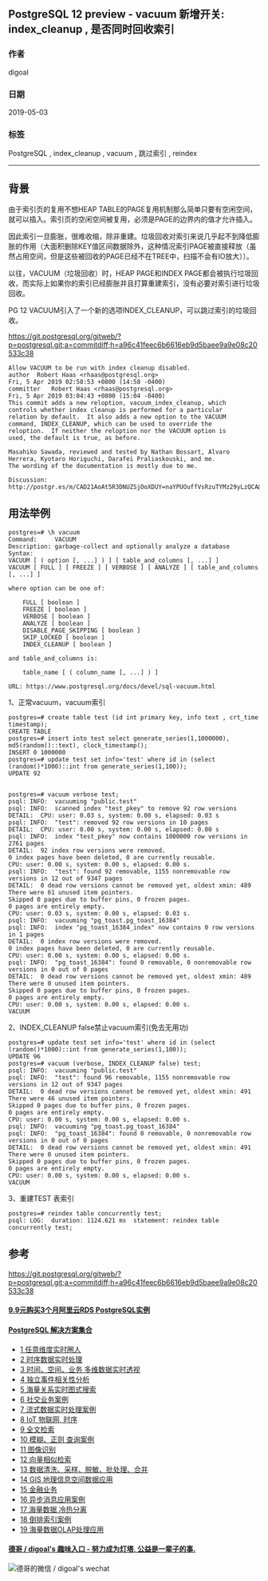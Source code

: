 ## PostgreSQL 12 preview - vacuum 新增开关: index_cleanup , 是否同时回收索引  
                                                                                                                            
### 作者                                                                                                                            
digoal                                                                                                                            
                                                                                                                            
### 日期                                                                                                                            
2019-05-03                                                                                                                            
                                                                                                                            
### 标签                                                                                                                            
PostgreSQL , index_cleanup , vacuum , 跳过索引 , reindex    
                                           
----                                                                                                                      
                                                                                                                        
## 背景    
由于索引页的复用不想HEAP TABLE的PAGE复用机制那么简单只要有空闲空间，就可以插入。索引页的空闲空间被复用，必须是PAGE的边界内的值才允许插入。  
  
因此索引一旦膨胀，很难收缩，除非重建。垃圾回收对索引来说几乎起不到降低膨胀的作用（大面积删除KEY值区间数据除外，这种情况索引PAGE被直接释放（虽然占用空间，但是这些被回收的PAGE已经不在TREE中，扫描不会有IO放大））。  
  
以往，VACUUM（垃圾回收）时，HEAP PAGE和INDEX PAGE都会被执行垃圾回收，而实际上如果你的索引已经膨胀并且打算重建索引，没有必要对索引进行垃圾回收。  
  
PG 12 VACUUM引入了一个新的选项INDEX_CLEANUP，可以跳过索引的垃圾回收。  
  
https://git.postgresql.org/gitweb/?p=postgresql.git;a=commitdiff;h=a96c41feec6b6616eb9d5baee9a9e08c20533c38  
  
```  
Allow VACUUM to be run with index cleanup disabled.  
author	Robert Haas <rhaas@postgresql.org>	  
Fri, 5 Apr 2019 02:58:53 +0800 (14:58 -0400)  
committer	Robert Haas <rhaas@postgresql.org>	  
Fri, 5 Apr 2019 03:04:43 +0800 (15:04 -0400)  
This commit adds a new reloption, vacuum_index_cleanup, which  
controls whether index cleanup is performed for a particular  
relation by default.  It also adds a new option to the VACUUM  
command, INDEX_CLEANUP, which can be used to override the  
reloption.  If neither the reloption nor the VACUUM option is  
used, the default is true, as before.  
  
Masahiko Sawada, reviewed and tested by Nathan Bossart, Alvaro  
Herrera, Kyotaro Horiguchi, Darafei Praliaskouski, and me.  
The wording of the documentation is mostly due to me.  
  
Discussion: http://postgr.es/m/CAD21AoAt5R3DNUZSjOoXDUY=naYPUOuffVsRzuTYMz29yLzQCA@mail.gmail.com  
```  
  
## 用法举例  
```  
postgres=# \h vacuum  
Command:     VACUUM  
Description: garbage-collect and optionally analyze a database  
Syntax:  
VACUUM [ ( option [, ...] ) ] [ table_and_columns [, ...] ]  
VACUUM [ FULL ] [ FREEZE ] [ VERBOSE ] [ ANALYZE ] [ table_and_columns [, ...] ]  
  
where option can be one of:  
  
    FULL [ boolean ]  
    FREEZE [ boolean ]  
    VERBOSE [ boolean ]  
    ANALYZE [ boolean ]  
    DISABLE_PAGE_SKIPPING [ boolean ]  
    SKIP_LOCKED [ boolean ]  
    INDEX_CLEANUP [ boolean ]  
  
and table_and_columns is:  
  
    table_name [ ( column_name [, ...] ) ]  
  
URL: https://www.postgresql.org/docs/devel/sql-vacuum.html  
```  
  
1、正常vacuum，vacuum索引  
  
```  
postgres=# create table test (id int primary key, info text , crt_time timestamp);  
CREATE TABLE  
postgres=# insert into test select generate_series(1,1000000), md5(random()::text), clock_timestamp();  
INSERT 0 1000000  
postgres=# update test set info='test' where id in (select (random()*1000)::int from generate_series(1,100));  
UPDATE 92  
  
  
postgres=# vacuum verbose test;  
psql: INFO:  vacuuming "public.test"  
psql: INFO:  scanned index "test_pkey" to remove 92 row versions  
DETAIL:  CPU: user: 0.03 s, system: 0.00 s, elapsed: 0.03 s  
psql: INFO:  "test": removed 92 row versions in 10 pages  
DETAIL:  CPU: user: 0.00 s, system: 0.00 s, elapsed: 0.00 s  
psql: INFO:  index "test_pkey" now contains 1000000 row versions in 2761 pages  
DETAIL:  92 index row versions were removed.  
0 index pages have been deleted, 0 are currently reusable.  
CPU: user: 0.00 s, system: 0.00 s, elapsed: 0.00 s.  
psql: INFO:  "test": found 92 removable, 1155 nonremovable row versions in 12 out of 9347 pages  
DETAIL:  0 dead row versions cannot be removed yet, oldest xmin: 489  
There were 61 unused item pointers.  
Skipped 0 pages due to buffer pins, 0 frozen pages.  
0 pages are entirely empty.  
CPU: user: 0.03 s, system: 0.00 s, elapsed: 0.03 s.  
psql: INFO:  vacuuming "pg_toast.pg_toast_16384"  
psql: INFO:  index "pg_toast_16384_index" now contains 0 row versions in 1 pages  
DETAIL:  0 index row versions were removed.  
0 index pages have been deleted, 0 are currently reusable.  
CPU: user: 0.00 s, system: 0.00 s, elapsed: 0.00 s.  
psql: INFO:  "pg_toast_16384": found 0 removable, 0 nonremovable row versions in 0 out of 0 pages  
DETAIL:  0 dead row versions cannot be removed yet, oldest xmin: 489  
There were 0 unused item pointers.  
Skipped 0 pages due to buffer pins, 0 frozen pages.  
0 pages are entirely empty.  
CPU: user: 0.00 s, system: 0.00 s, elapsed: 0.00 s.  
VACUUM  
```  
  
2、INDEX_CLEANUP false禁止vacuum索引(免去无用功)  
  
```  
postgres=# update test set info='test' where id in (select (random()*1000)::int from generate_series(1,100));  
UPDATE 96  
postgres=# vacuum (verbose, INDEX_CLEANUP false) test;  
psql: INFO:  vacuuming "public.test"  
psql: INFO:  "test": found 96 removable, 1155 nonremovable row versions in 12 out of 9347 pages  
DETAIL:  0 dead row versions cannot be removed yet, oldest xmin: 491  
There were 46 unused item pointers.  
Skipped 0 pages due to buffer pins, 0 frozen pages.  
0 pages are entirely empty.  
CPU: user: 0.00 s, system: 0.00 s, elapsed: 0.00 s.  
psql: INFO:  vacuuming "pg_toast.pg_toast_16384"  
psql: INFO:  "pg_toast_16384": found 0 removable, 0 nonremovable row versions in 0 out of 0 pages  
DETAIL:  0 dead row versions cannot be removed yet, oldest xmin: 491  
There were 0 unused item pointers.  
Skipped 0 pages due to buffer pins, 0 frozen pages.  
0 pages are entirely empty.  
CPU: user: 0.00 s, system: 0.00 s, elapsed: 0.00 s.  
VACUUM  
``` 
  
3、重建TEST 表索引  
  
```
postgres=# reindex table concurrently test;
psql: LOG:  duration: 1124.621 ms  statement: reindex table concurrently test;
``` 
     
## 参考  
https://git.postgresql.org/gitweb/?p=postgresql.git;a=commitdiff;h=a96c41feec6b6616eb9d5baee9a9e08c20533c38  
    
  
  
  
  
  
  
  
  
  
  
  
  
  
  
  
  
  
  
  
  
  
  
  
  
  
  
  
  
  
  
  
  
  
  
  
  
  
  
  
  
  
#### [9.9元购买3个月阿里云RDS PostgreSQL实例](https://www.aliyun.com/database/postgresqlactivity "57258f76c37864c6e6d23383d05714ea")
  
  
#### [PostgreSQL 解决方案集合](https://yq.aliyun.com/topic/118 "40cff096e9ed7122c512b35d8561d9c8")
- [1 任意维度实时圈人](https://yq.aliyun.com/topic/118 "40cff096e9ed7122c512b35d8561d9c8")
- [2 时序数据实时处理](https://yq.aliyun.com/topic/118 "40cff096e9ed7122c512b35d8561d9c8")
- [3 时间、空间、业务 多维数据实时透视](https://yq.aliyun.com/topic/118 "40cff096e9ed7122c512b35d8561d9c8")
- [4 独立事件相关性分析](https://yq.aliyun.com/topic/118 "40cff096e9ed7122c512b35d8561d9c8")
- [5 海量关系实时图式搜索](https://yq.aliyun.com/topic/118 "40cff096e9ed7122c512b35d8561d9c8")
- [6 社交业务案例](https://yq.aliyun.com/topic/118 "40cff096e9ed7122c512b35d8561d9c8")
- [7 流式数据实时处理案例](https://yq.aliyun.com/topic/118 "40cff096e9ed7122c512b35d8561d9c8")
- [8 IoT 物联网, 时序](https://yq.aliyun.com/topic/118 "40cff096e9ed7122c512b35d8561d9c8")
- [9 全文检索](https://yq.aliyun.com/topic/118 "40cff096e9ed7122c512b35d8561d9c8")
- [10 模糊、正则 查询案例](https://yq.aliyun.com/topic/118 "40cff096e9ed7122c512b35d8561d9c8")
- [11 图像识别](https://yq.aliyun.com/topic/118 "40cff096e9ed7122c512b35d8561d9c8")
- [12 向量相似检索](https://yq.aliyun.com/topic/118 "40cff096e9ed7122c512b35d8561d9c8")
- [13 数据清洗、采样、脱敏、批处理、合并](https://yq.aliyun.com/topic/118 "40cff096e9ed7122c512b35d8561d9c8")
- [14 GIS 地理信息空间数据应用](https://yq.aliyun.com/topic/118 "40cff096e9ed7122c512b35d8561d9c8")
- [15 金融业务](https://yq.aliyun.com/topic/118 "40cff096e9ed7122c512b35d8561d9c8")
- [16 异步消息应用案例](https://yq.aliyun.com/topic/118 "40cff096e9ed7122c512b35d8561d9c8")
- [17 海量数据 冷热分离](https://yq.aliyun.com/topic/118 "40cff096e9ed7122c512b35d8561d9c8")
- [18 倒排索引案例](https://yq.aliyun.com/topic/118 "40cff096e9ed7122c512b35d8561d9c8")
- [19 海量数据OLAP处理应用](https://yq.aliyun.com/topic/118 "40cff096e9ed7122c512b35d8561d9c8")
  
  
#### [德哥 / digoal's 趣味入口 - 努力成为灯塔, 公益是一辈子的事.](https://github.com/digoal/blog/blob/master/README.md "22709685feb7cab07d30f30387f0a9ae")
  
  
![德哥的微信 / digoal's wechat](../pic/digoal_weixin.jpg "f7ad92eeba24523fd47a6e1a0e691b59")
  
